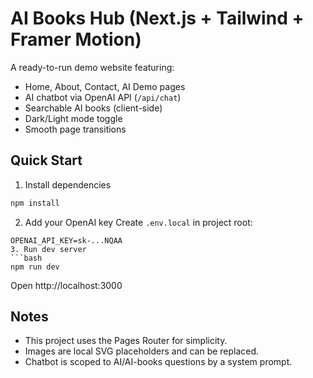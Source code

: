 # AI Books Hub (Next.js + Tailwind + Framer Motion)

A ready-to-run demo website featuring:
- Home, About, Contact, AI Demo pages
- AI chatbot via OpenAI API (`/api/chat`)
- Searchable AI books (client-side)
- Dark/Light mode toggle
- Smooth page transitions

## Quick Start
1. Install dependencies
```bash
npm install
```
2. Add your OpenAI key
Create `.env.local` in project root:
```
OPENAI_API_KEY=sk-...NQAA
3. Run dev server
```bash
npm run dev
```
Open http://localhost:3000

## Notes
- This project uses the Pages Router for simplicity.
- Images are local SVG placeholders and can be replaced.
- Chatbot is scoped to AI/AI-books questions by a system prompt.

